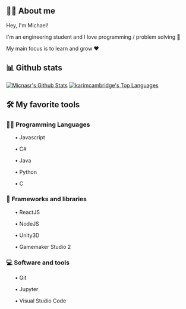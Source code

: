 ## 💁‍♂️ About me

Hey, I'm Michael!

I'm an engineering student and I love programming / problem solving 🌱

My main focus is to learn and grow ❤️


## 📊 Github stats
<p>
    <a align="center" href="https://github-readme-stats.vercel.app/api?username=Micnasr&show_icons=true&count_private=true&theme=react&hide_border=true&bg_color=1F222E&title_color=F85D7F&icon_color=F8D866"><img alt="Micnasr's Github Stats"
                    src="https://github-readme-stats.vercel.app/api?username=Micnasr&show_icons=true&count_private=true&theme=react&hide_border=true&bg_color=1F222E&title_color=F85D7F&icon_color=F8D866" /></a>
  <a align="center" href="https://github-readme-stats.vercel.app/api/top-langs/?username=Micnasr&langs_count=8&layout=compact&theme=react&hide_border=true&bg_color=1F222E&title_color=F85D7F&icon_color=F8D866">
    <img alt="karimcambridge's Top Languages" src="https://github-readme-stats.vercel.app/api/top-langs/?username=Micnasr&langs_count=8&layout=compact&theme=react&hide_border=true&bg_color=1F222E&title_color=F85D7F&icon_color=F8D866" /></a>
</p>



## 🛠️ My favorite tools

### 👨‍💻 Programming Languages

<ul>• Javascript</ul>
<ul>• C#</ul>
<ul>• Java</ul>
<ul>• Python</ul>
<ul>• C</ul>

### 🧰 Frameworks and libraries

<ul>• ReactJS</ul>
<ul>• NodeJS</ul>
<ul>• Unity3D</ul>
<ul>• Gamemaker Studio 2</ul>

### 💻 Software and tools
<ul>• Git</ul>
<ul>• Jupyter</ul>
<ul>• Visual Studio Code</ul>
